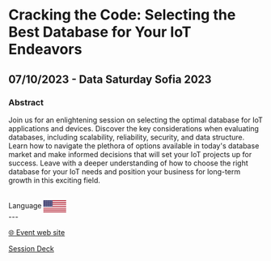 # Cracking the Code: Selecting the Best Database for Your IoT Endeavors
## 07/10/2023 - Data Saturday Sofia 2023 
### Abstract
Join us for an enlightening session on selecting the optimal database for IoT applications and devices. Discover the key considerations when evaluating databases, including scalability, reliability, security, and data structure. Learn how to navigate the plethora of options available in today's database market and make informed decisions that will set your IoT projects up for success. Leave with a deeper understanding of how to choose the right database for your IoT needs and position your business for long-term growth in this exciting field.


<br/>
Language <img width="45" src="https://raw.githubusercontent.com/dpcons/DPCons/Dev/Resources/FlagUSA.svg" style="vertical-align:middle">
<br/>
---



<br/>
<p>
<a href="https://bsc.technology/DataSaturdaySofia/">🌐 Event web site</a>
</p>

<p>
<a href="https://github.com/dpcons/DPCons/blob/main/Decks/MVPSummit23-Template.pptx" 
target="_blank">Session Deck</a>
</a>
</p>
